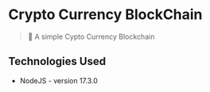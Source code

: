 # Crypto Currency BlockChain

> 🚀 A simple Cypto Currency Blockchain

## Technologies Used

- NodeJS - version 17.3.0
